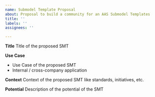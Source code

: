 ```yaml
---
name: Submodel Template Proposal
about: Proposal to build a community for an AAS Submodel Templates
title: ''
labels: ''
assignees: ''

---
```


**Title**
Title of the proposed SMT

**Use Case**
- Use Case of the proposed SMT
- Internal / cross-company application

**Context**
Context of the proposed SMT like standards, initiatives, etc.

**Potential**
Description of the potential of the SMT
